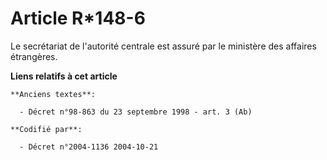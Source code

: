# Article R*148-6

Le secrétariat de l'autorité centrale est assuré par le ministère des affaires étrangères.

**Liens relatifs à cet article**

	**Anciens textes**:

	  - Décret n°98-863 du 23 septembre 1998 - art. 3 (Ab)

	**Codifié par**:

	  - Décret n°2004-1136 2004-10-21
